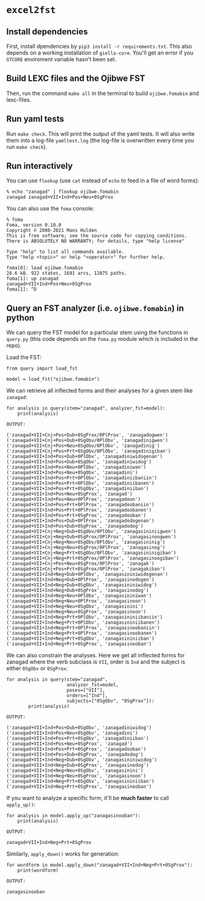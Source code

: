 # `excel2fst`

## Install dependencies
First, install dpendencies by `pip3 install -r requirements.txt`. This also depends on a working installation of `giella-core`. You'll get an error if you `GTCORE` enviroment variable hasn't been set.

## Build LEXC files and the Ojibwe FST

Then, run the command `make all` in the terminal to build `ojibwe.fomabin` and lexc-files.

## Run yaml tests

Run `make check`. This will print the output of the yaml tests. It will also write them into a log-file `yamltest.log` (the log-file is overwritten every time you run `make check`). 

## Run interactively

You can use `flookup` (use `cat` instead of `echo` to feed in a file of word forms):

```
% echo "zanagad" | flookup ojibwe.fomabin 
zanagad	zanagad+VII+Ind+Pos+Neu+0SgProx
```

You can also use the `foma` console:

```
% foma
Foma, version 0.10.0
Copyright © 2008-2021 Mans Hulden
This is free software; see the source code for copying conditions.
There is ABSOLUTELY NO WARRANTY; for details, type "help license"

Type "help" to list all commands available.
Type "help <topic>" or help "<operator>" for further help.

foma[0]: load ojibwe.fomabin
28.6 kB. 922 states, 1691 arcs, 12075 paths.
foma[1]: up zanagad
zanagad+VII+Ind+Pos+Neu+0SgProx
foma[1]: ^D
```
## Query an FST analyzer (i.e. `ojibwe.fomabin`) in python

We can query the FST model for a particular stem using the functions in `query.py` (this code depends on the `foma.py` module which is included in the repo).

Load the FST:

```
from query import load_fst

model = load_fst("ojibwe.fomabin")
```

We can retrieve all inflected forms and their analyses for a given stem like `zanagad`:

```
for analysis in query(stem="zanagad", analyzer_fst=model):
    print(analysis)
    
OUTPUT:

('zanagad+VII+Cnj+Pos+Dub+0SgProx/0PlProx', 'zanagadogwen')
('zanagad+VII+Cnj+Pos+Dub+0SgObv/0PlObv', 'zanagadinigwen')
('zanagad+VII+Cnj+Pos+Neu+0SgObv/0PlObv', 'zanagadinig')
('zanagad+VII+Cnj+Pos+Prt+0SgObv/0PlObv', 'zanagadinigiban')
('zanagad+VII+Ind+Pos+Dub+0PlObv', 'zanagadiniwidogenan')
('zanagad+VII+Ind+Pos+Dub+0SgObv', 'zanagadiniwidog')
('zanagad+VII+Ind+Pos+Neu+0PlObv', 'zanagadiniwan')
('zanagad+VII+Ind+Pos+Neu+0SgObv', 'zanagadini')
('zanagad+VII+Ind+Pos+Prt+0PlObv', 'zanagadiniibaniin')
('zanagad+VII+Ind+Pos+Prt+0PlObv', 'zanagadiniibanen')
('zanagad+VII+Ind+Pos+Prt+0SgObv', 'zanagadiniiban')
('zanagad+VII+Ind+Pos+Neu+0SgProx', 'zanagad')
('zanagad+VII+Ind+Pos+Neu+0PlProx', 'zanagadoon')
('zanagad+VII+Ind+Pos+Prt+0PlProx', 'zanagadoobaniin')
('zanagad+VII+Ind+Pos+Prt+0PlProx', 'zanagadoobanen')
('zanagad+VII+Ind+Pos+Prt+0SgProx', 'zanagadooban')
('zanagad+VII+Ind+Pos+Dub+0PlProx', 'zanagadodogenan')
('zanagad+VII+Ind+Pos+Dub+0SgProx', 'zanagadodog')
('zanagad+VII+Cnj+Neg+Dub+0SgObv/0PlObv', 'zanagasininiigwen')
('zanagad+VII+Cnj+Neg+Dub+0SgProx/0PlProx', 'zanagasinoogwen')
('zanagad+VII+Cnj+Neg+Neu+0SgObv/0PlObv', 'zanagasininig')
('zanagad+VII+Cnj+Neg+Neu+0SgProx/0PlProx', 'zanagasinog')
('zanagad+VII+Cnj+Neg+Prt+0SgObv/0PlObv', 'zanagasininigiban')
('zanagad+VII+Cnj+Neg+Prt+0SgProx/0PlProx', 'zanagasinoogiban')
('zanagad+VII+Cnj+Pos+Neu+0SgProx/0PlProx', 'zanagak')
('zanagad+VII+Cnj+Pos+Prt+0SgProx/0PlProx', 'zanagakiban')
('zanagad+VII+Ind+Neg+Dub+0PlObv', 'zanagasininiwidogenan')
('zanagad+VII+Ind+Neg+Dub+0PlProx', 'zanagasinodogen')
('zanagad+VII+Ind+Neg+Dub+0SgObv', 'zanagasininiwidog')
('zanagad+VII+Ind+Neg+Dub+0SgProx', 'zanagasinodog')
('zanagad+VII+Ind+Neg+Neu+0PlObv', 'zanagasininiwan')
('zanagad+VII+Ind+Neg+Neu+0PlProx', 'zanagasinoon')
('zanagad+VII+Ind+Neg+Neu+0SgObv', 'zanagasinini')
('zanagad+VII+Ind+Neg+Neu+0SgProx', 'zanagasinoon')
('zanagad+VII+Ind+Neg+Prt+0PlObv', 'zanagasininiibaniin')
('zanagad+VII+Ind+Neg+Prt+0PlObv', 'zanagasininiibanen')
('zanagad+VII+Ind+Neg+Prt+0PlProx', 'zanagasinoobaniin')
('zanagad+VII+Ind+Neg+Prt+0PlProx', 'zanagasinoobanen')
('zanagad+VII+Ind+Neg+Prt+0SgObv', 'zanagasininiiban')
('zanagad+VII+Ind+Neg+Prt+0SgProx', 'zanagasinooban')
```

We can also constrain the analyses. Here we get all inflected forms for zanagad where the verb subclass is `VII`, order is `Ind` and the subject is either `0SgObv` or `0SgProx`:

```
for analysis in query(stem="zanagad",
                      analyzer_fst=model,
                      poses=["VII"],
                      orders=["Ind"],
                      subjects=["0SgObv", "0SgProx"]):
        print(analysis)

OUTPUT:

('zanagad+VII+Ind+Pos+Dub+0SgObv', 'zanagadiniwidog')
('zanagad+VII+Ind+Pos+Neu+0SgObv', 'zanagadini')
('zanagad+VII+Ind+Pos+Prt+0SgObv', 'zanagadiniiban')
('zanagad+VII+Ind+Pos+Neu+0SgProx', 'zanagad')
('zanagad+VII+Ind+Pos+Prt+0SgProx', 'zanagadooban')
('zanagad+VII+Ind+Pos+Dub+0SgProx', 'zanagadodog')
('zanagad+VII+Ind+Neg+Dub+0SgObv', 'zanagasininiwidog')
('zanagad+VII+Ind+Neg+Dub+0SgProx', 'zanagasinodog')
('zanagad+VII+Ind+Neg+Neu+0SgObv', 'zanagasinini')
('zanagad+VII+Ind+Neg+Neu+0SgProx', 'zanagasinoon')
('zanagad+VII+Ind+Neg+Prt+0SgObv', 'zanagasininiiban')
('zanagad+VII+Ind+Neg+Prt+0SgProx', 'zanagasinooban')
```

If you want to analyze a specific form, it'll be **much faster** to call `apply_up()`:

```
for analysis in model.apply_up("zanagasinooban"):
    print(analysis)

OUTPUT:

zanagad+VII+Ind+Neg+Prt+0SgProx
```

Similarly, `apply_down()` works for generation:

```
for wordform in model.apply_down("zanagad+VII+Ind+Neg+Prt+0SgProx"):
    print(wordform)

OUTPUT:

zanagasinooban
```
